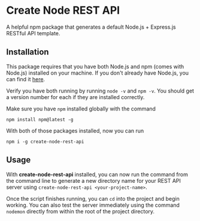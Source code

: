 # Create Node REST API

A helpful npm package that generates a default Node.js + Express.js RESTful API template.

## Installation

This package requires that you have both Node.js and npm (comes with Node.js) installed on your machine. If you don't already have Node.js, you can find it [here](https://nodejs.org/en/download/).

Verify you have both running by running `node -v` and `npm -v`. You should get a version number for each if they are installed correctly.

Make sure you have `npm` installed globally with the command

```
npm install npm@latest -g
```

With both of those packages installed, now you can run

```
npm i -g create-node-rest-api
```

## Usage

With **create-node-rest-api** installed, you can now run the command from the command line to generate a new directory name for your REST API server using `create-node-rest-api <your-project-name>`.

Once the script finishes running, you can `cd` into the project and begin working. You can also test the server immediately using the command `nodemon` directly from within the root of the project directory.
